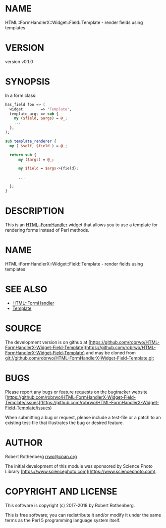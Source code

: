 # NAME

HTML::FormHandlerX::Widget::Field::Template - render fields using templates

# VERSION

version v0.1.0

# SYNOPSIS

In a form class:

```perl
has_field foo => (
  widget        => 'Template',
  template_args => sub {
    my ($field, $args) = @_;
    ...
  },
);

sub template_renderer {
  my ( $self, $field ) = @_;

  return sub {
      my ($args) = @_;

      my $field = $args->{field};

      ...

  };
}
```

# DESCRIPTION

This is an [HTML::FormHandler](https://metacpan.org/pod/HTML::FormHandler) widget that allows you to use a
template for rendering forms instead of Perl methods.

# NAME

HTML::FormHandlerX::Widget::Field::Template - render fields using templates

# SEE ALSO

- [HTML::FormHandler](https://metacpan.org/pod/HTML::FormHandler)
- [Template](https://metacpan.org/pod/Template)

# SOURCE

The development version is on github at [https://github.com/robrwo/HTML-FormHandlerX-Widget-Field-Template](https://github.com/robrwo/HTML-FormHandlerX-Widget-Field-Template)
and may be cloned from [git://github.com/robrwo/HTML-FormHandlerX-Widget-Field-Template.git](git://github.com/robrwo/HTML-FormHandlerX-Widget-Field-Template.git)

# BUGS

Please report any bugs or feature requests on the bugtracker website
[https://github.com/robrwo/HTML-FormHandlerX-Widget-Field-Template/issues](https://github.com/robrwo/HTML-FormHandlerX-Widget-Field-Template/issues)

When submitting a bug or request, please include a test-file or a
patch to an existing test-file that illustrates the bug or desired
feature.

# AUTHOR

Robert Rothenberg <rrwo@cpan.org>

The initial development of this module was sponsored by Science Photo
Library [https://www.sciencephoto.com](https://www.sciencephoto.com).

# COPYRIGHT AND LICENSE

This software is copyright (c) 2017-2018 by Robert Rothenberg.

This is free software; you can redistribute it and/or modify it under
the same terms as the Perl 5 programming language system itself.

